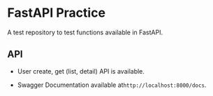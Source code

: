 # FastAPI Practice

A test repository to test functions available in FastAPI.

## API

- User create, get (list, detail) API is available.

- Swagger Documentation available at`http://localhost:8000/docs`.
